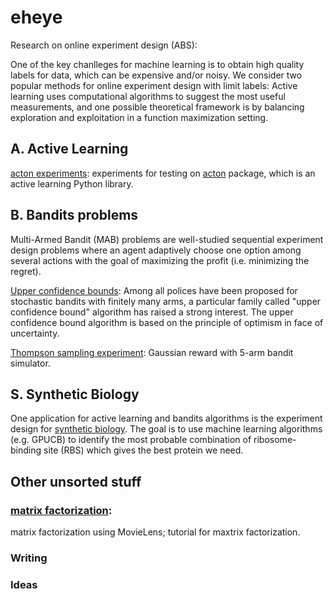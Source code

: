 # eheye

Research on online experiment design (ABS):

One of the key chanlleges for machine learning is to obtain high quality labels for data, which can be expensive and/or noisy. We consider two popular methods for online experiment design with limit labels: Active learning uses computational algorithms to suggest the most useful measurements, and one possible theoretical framework is by balancing exploration and exploitation in a function maximization setting.

## A. Active Learning

[acton experiments](https://github.com/chengsoonong/eheye/tree/master/acton_experiment): experiments for testing on [acton](https://github.com/chengsoonong/acton) package, which is an active learning Python library.

## B. Bandits problems

Multi-Armed Bandit (MAB) problems are well-studied sequential experiment design problems where an agent adaptively choose one option among several actions with the goal of maximizing the profit (i.e. minimizing the regret). 

[Upper confidence bounds](https://github.com/chengsoonong/eheye/tree/master/UCB): Among all polices have been proposed for stochastic bandits with finitely many arms, a particular family called "upper confidence bound" algorithm has raised a strong interest. The upper confidence bound algorithm is based on the principle of optimism in face of uncertainty.

[Thompson sampling experiment](https://github.com/chengsoonong/eheye/tree/master/Thompson_sampling): Gaussian reward with 5-arm bandit simulator.

## S. Synthetic Biology

One application for active learning and bandits algorithms is the experiment design for [synthetic biology](https://github.com/chengsoonong/eheye/tree/master/SynBio). The goal is to use machine learning algorithms (e.g. GPUCB) to identify the most probable combination of ribosome-binding site (RBS) which gives the best protein we need.

## Other unsorted stuff

### [matrix factorization](https://github.com/chengsoonong/eheye/tree/master/matrix_factorazation): 
matrix factorization using MovieLens; tutorial for maxtrix factorization.

### Writing

### Ideas



